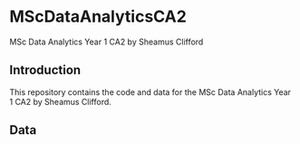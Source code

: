 # MScDataAnalyticsCA2
MSc Data Analytics Year 1 CA2 by Sheamus Clifford

## Introduction
This repository contains the code and data for the MSc Data Analytics Year 1 CA2 by Sheamus Clifford. 

## Data

